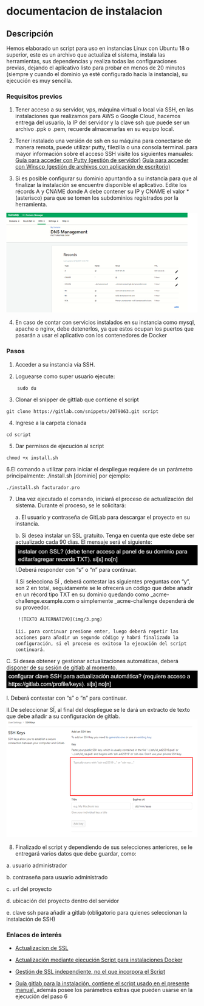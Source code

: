 
# documentacion de instalacion

<!--<h1>documentacion de la instalacion</h1> -->

##  Descripción

Hemos elaborado un script para uso en instancias Linux con Ubuntu 18 o superior, este es un archivo que actualiza el sistema, instala las herramientas, sus dependencias y realiza todas las configuraciones previas, dejando el aplicativo listo para probar en menos de 20 minutos (siempre y cuando el dominio ya esté configurado hacia la instancia), su ejecución es muy sencilla.

### Requisitos previos
1. Tener acceso a su servidor, vps, máquina virtual o local via SSH, en las instalaciones que realizamos para AWS o Google Cloud, hacemos entrega del usuario, la IP del servidor y la clave ssh que puede ser un archivo .ppk o .pem, recuerde almacenarlas en su equipo local.

2. Tener instalado una versión de ssh en su máquina para conectarse de manera remota, puede utilizar putty, filezilla o una consola terminal. para mayor información sobre el acceso SSH visite los siguientes manuales: [Guía para acceder con Putty (gestión de servidor)](https://docs.google.com/document/d/1PmQejvNd_dkXVm8DPUYlQTag0wvES46tMpxX3MPhkNY/edit#) [Guía para acceder con Winscp (gestión de archivos con aplicación de escritorio)](https://docs.google.com/document/d/1Xpri2102N4b5C-dG-FVPXW5ZWjEz5S4iDjpvl7Zwq2E/edit#)

3. Si es posible configurar su dominio apuntando a su instancia para que al finalizar la instalación se encuentre disponible el aplicativo. Edite los récords A y CNAME donde A debe contener su IP y CNAME el valor * (asterisco) para que se tomen los subdominios registrados por la herramienta.

![TEXTO ALTERNATIVO](img/1.png)

4. En caso de contar con servicios instalados en su instancia como mysql, apache o nginx, debe detenerlos, ya que estos ocupan los puertos que pasarán a usar el aplicativo con los contenedores de Docker

### Pasos
1. Acceder a su instancia vía SSH.

2. Loguearse como super usuario ejecute:
~~~
    sudo du
~~~
3. Clonar el snipper de gittlab que contiene el script
~~~
git clone https://gitlab.com/snippets/2079063.git script
~~~
4. Ingrese a la carpeta clonada
~~~
cd script
~~~
5. Dar permisos de ejecución al script
~~~
chmod +x install.sh
~~~
6.El comando a utilizar para iniciar el despliegue requiere de un parámetro principalmente: ./install.sh [dominio] por ejemplo:
~~~
./install.sh facturador.pro
~~~
7. Una vez ejecutado el comando, iniciará el proceso de actualización del sistema. Durante el proceso, se le solicitará:

    a. El usuario y contraseña de GitLab para descargar el  proyecto en su instancia.

    b. Si desea instalar un SSL gratuito. Tenga en cuenta que este debe ser actualizado cada 90 días. El mensaje será el siguiente:
    ![TEXTO ALTERNATIVO](img/2.png)
    I.Deberá responder con “s” o “n” para continuar.

    II.Si selecciona SÍ , deberá contestar las siguientes 
preguntas con “y”, son 2 en total, seguidamente se le ofrecerá un código que debe añadir en un récord tipo TXT en su dominio quedando como _acme-challenge.example.com o simplemente _acme-challenge dependerá de su proveedor.

        ![TEXTO ALTERNATIVO](img/3.png)

       iii. para continuar presione enter, luego deberá repetir las acciones para añadir un segundo código y habrá finalizado la configuración, si el proceso es exitoso la ejecución del script continuará.

C. Si desea obtener y gestionar actualizaciones automáticas, deberá disponer de su sesión de gitlab al momento.
    ![TEXTO ALTERNATIVO](img/4.png)

   I. Deberá contestar con “s” o “n” para continuar.

   II.De seleccionar SÍ, al final del despliegue se le dará un extracto de texto que debe añadir a su configuración de gitlab.
 ![TEXTO ALTERNATIVO](img/5.png)

8. Finalizado el script y dependiendo de sus selecciones anteriores, se le entregará varios datos que debe guardar, como:

a. usuario administrador

b. contraseña para usuario administrado

c. url del proyecto

d. ubicación del proyecto dentro del servidor

e. clave ssh para añadir a gitlab (obligatorio para quienes seleccionan la instalación de SSH)

### Enlaces de interés
- [Actualizacion de SSL](https://gitlab.com/b.mendoza/facturadorpro3/snippets/1955372)

- [Actualización mediante ejecución Script para instalaciones Docker](https://gitlab.com/b.mendoza/facturadorpro3/-/wikis/Script-Update-Docker)

- [Gestión de SSL independiente, no el que incorpora el Script
](https://docs.google.com/document/d/1D87YJ9fq9yHiAauu6SGVugiC3m_i42DrFUt6VKYXuDI/edit?usp=sharing)

- [Guía gitlab para la instalación, contiene el script usado en el presente manual, ](https://gitlab.com/b.mendoza/facturadorpro3/snippets/1971490)además posee los parámetros extras que pueden usarse en la ejecución del paso 6 